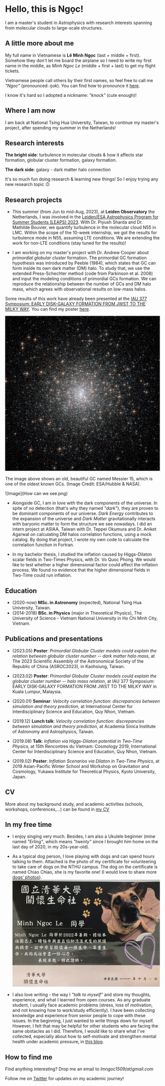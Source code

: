 # Hello, this is Ngọc!

I am a master's student in Astrophysics with research interests spanning from molecular clouds to large-scale structures.

## A little more about me

My full name in Vietnamese is **Lê Minh Ngọc** (last + middle + first). Somehow they don't let me board the airplane so I need to write my first name in the middle, as _Minh Ngoc Le_ (middle + first + last) to get my flight tickets.

Vietnamese people call others by their first names, so feel free to call me _"Ngoc"_ (pronounced: _ŋok_). You can find how to pronounce it [here](https://forvo.com/user/ngocle0915/). 

I know it's hard so I adopted a nickname: _"knock"_ (cute enough)!

## Where I am now

I am back at National Tsing Hua University, Taiwan, to continue my master's project, after spending my summer in the Netherlands!

## Research interests

**The bright side**: turbulence in molecular clouds & how it affects star formation, globular cluster formation, galaxy formation.

**The dark side**: galaxy - dark matter halo connection

It's so much fun doing research & learning new things! So I enjoy trying any new research topic :D


## Research projects

- This summer (from Jun to mid-Aug, 2023), at **Leiden Observatory** the Netherlands, I was involved in the [Leiden/ESA Astrophysics Program for Summer Students (LEAPS) 2023](https://leaps.strw.leidenuniv.nl/). With Dr. Piyush Sharda and Dr. Mathilde Bouvier, we quantify turbulence in the molecular cloud N55 in LMC. Within the scope of the 10-week internship, we got the results for turbulence mode in N55, assuming LTE conditions. We are extending the work for non-LTE conditions (stay tuned for the results)!

- I am working on my master's project with Dr. Andrew Cooper about _primordial globular cluster_ formation. The primordial GC formation hypothesis was introduced by Peeble (1984), which states that GC can form inside its own dark matter (DM) halo. To study that, we use the extended Press-Schechter method (code from Parkinson et al. 2008) and input the modeling conditions of primordial GCs formation. We can reproduce the relationship between the number of GCs and DM halo mass, which agrees with observational results on low-mass halos.
  
Some results of this work have already been presented at the [IAU 377 Symposium: EARLY DISK-GALAXY FORMATION
FROM JWST TO THE MILKY WAY](https://www.mso.anu.edu.au/~yting/Malaysia_IAU/). You can find my poster [here](poster.pdf). 

![Image](m15-closer.jpg)

The image above shows an old, beautiful GC named Messier 15, which is one of the oldest known GCs. (Image Credit: ESA/Hubble & NASA).

![Image](How can we see.png)

- Alongside GC, I am in love with the dark components of the universe. In spite of no detection (that's why they named _"dark"_), they are proven to be dominant components of our universe. _Dark Energy_ contributes to the expansion of the universe and _Dark Matter_ gravitationally interacts with baryonic matter to form the structure we see nowadays. I did an intern project at ASIAA, Taiwan with Dr. Teppei Okumura and Dr. Aniket Agarwal on calculating DM halos correlation functions, using a mock catalog.  By doing that project, I wrote my own code to calculate the correlation function in Fortran.

- In my bachelor thesis, I studied the inflation caused by Higgs-Dilaton scalar fields in Two-Times Physics, with Dr. Vo Quoc Phong. We would like to test whether a higher dimensional factor could affect the inflation process. We found no evidence that the higher dimensional fields in Two-Time could run inflation.  
 

## Education

- (2020-now) **MSc. in Astronomy** (expected), National Tsing Hua University, Taiwan. 
- (2014-2018) **BSc. in Physics** (major in Theoretical Physics), The University of Science - Vietnam National University in Ho Chi Minh City, Vietnam.

## Publications and presentations

- (2023.05) **Poster**: _Primordial Globular Cluster models could explain the relation between globular cluster number -- dark matter halo mass_, at The 2023 Scientific Assembly of the Astronomical Society of the Republic of China (ASROC2023), in Kaohsiung, Taiwan.

- (2023.02) **Poster**: _Primordial Globular Cluster models could explain the globular cluster number --  halo mass relation_, at IAU 377 Symposium: EARLY DISK-GALAXY FORMATION
FROM JWST TO THE MILKY WAY in Kuala Lumpur, Malaysia.

- (2020.01) **Seminar**: _Velocity correlation function: discrepancies between simulation and theory prediction_, at International Center for Interdisciplinary Science and Education, Quy Nhon, Vietnam.

- (2019.12) **Lunch talk**: _Velocity correlation function: discrepancies between simulation and theory prediction_, at Academia Sinica Institute of Astronomy and Astrophysics, Taiwan.

- (2019.08) **Talk**: _Inflation via Higgs-Dilaton potential in Two-Time Physics_, at 15th Rencontres du Vietnam: Cosmology 2019, International Center for Interdisciplinary Science and Education, Quy Nhon, Vietnam.
 
 - (2019.02) **Poster**: _Inflation Scenarios via Dilaton in Two-Time Physics_, at 2019 Asian-Pacific Winter School and Workshop on Gravitation and Cosmology, Yukawa Institute for Theoretical Physics, Kyoto University, Japan.	

## CV
More about my background study, and academic activities (schools, workshops, conferences,...) can be found in [my CV](Minh_Ngoc_LE_CV.pdf)

## In my free time

- I enjoy singing very much. Besides, I am also a Ukulele beginner (mine named _"Erling"_, which means _"twenty"_ since I brought _him_ home on the last day of 2020, in my 20s-year-old).
- As a typical dog person, I love playing with dogs and can spend hours talking to them. Attached is the photo of my certificate for volunteering to take care of dogs on the NTHU campus. The dog on the certificate is named Chiao Chiao, she is my favorite one! (I would love to share more [dogs' photos](https://www.instagram.com/schrodinger_dogs/)).
![Image](chiao.jpg)


- I also love writing - the way I _"talk to myself"_ and store my thoughts, experience, and what I learned from open courses. As any graduate student, I usually face academic problems (stress, loss of motivation, and not knowing how to work/study efficiently). I have been collecting knowledge and experience from senior people to cope with these issues. In the beginning, I just wanted to write things down for myself. However, I felt that may be helpful for other students who are facing the same obstacles as I did. Therefore, I would like to share what I've collected, especially about how to self-motivate and strengthen mental health under academic pressure, in [this blog](https://life-of-a-grad-student.blogspot.com/).

## How to find me

Find anything interesting? Drop me an email to _lmngoc1509(at)gmail.com_

Follow me on [Twitter](https://twitter.com/_lm_ngoc) for updates on my academic journey!  
